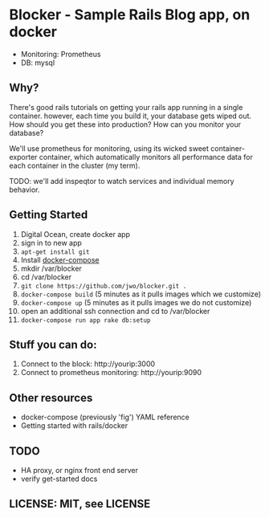 # Blocker - Sample Rails Blog app, on docker

* Monitoring: Prometheus
* DB: mysql

## Why?

There's good rails tutorials on getting your rails app running in a single
container. however, each time you build it, your database gets wiped out. How
should you get these into production? How can you monitor your database?

We'll use prometheus for monitoring, using its wicked sweet container-exporter
container, which automatically monitors all performance data for each container
in the cluster (my term).

TODO: we'll add inspeqtor to watch services and individual memory behavior.

## Getting Started

1. Digital Ocean, create docker app
2. sign in to new app
3. `apt-get install git`
4. Install [docker-compose](http://docs.docker.com/compose/install/)
4. mkdir /var/blocker
5. cd /var/blocker
6. `git clone https://github.com/jwo/blocker.git .`
6. `docker-compose build` (5 minutes as it pulls images which we customize)
7. `docker-compose up` (5 minutes as it pulls images we do not customize)
8. open an additional ssh connection and cd to /var/blocker
8. `docker-compose run app rake db:setup` 

## Stuff you can do:

1. Connect to the block: http://yourip:3000
2. Connect to prometheus monitoring: http://yourip:9090

## Other resources

* docker-compose (previously 'fig') YAML reference
* Getting started with rails/docker

## TODO

* HA proxy, or nginx front end server
* verify get-started docs

## LICENSE: MIT, see LICENSE
